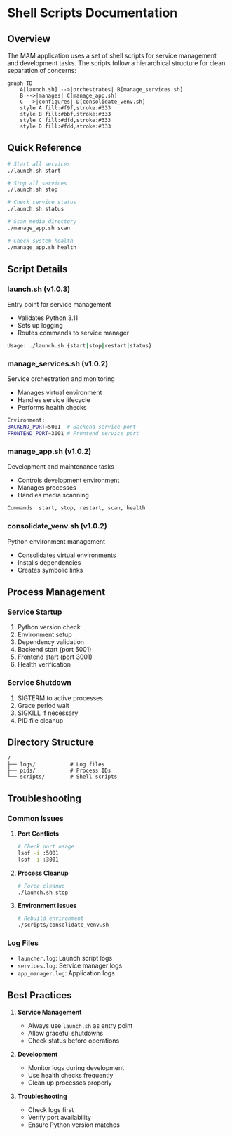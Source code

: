 # Shell Scripts Documentation

## Overview

The MAM application uses a set of shell scripts for service management and development tasks. The scripts follow a hierarchical structure for clean separation of concerns:

```mermaid
graph TD
    A[launch.sh] -->|orchestrates| B[manage_services.sh]
    B -->|manages| C[manage_app.sh]
    C -->|configures| D[consolidate_venv.sh]
    style A fill:#f9f,stroke:#333
    style B fill:#bbf,stroke:#333
    style C fill:#dfd,stroke:#333
    style D fill:#fdd,stroke:#333
```

## Quick Reference

```bash
# Start all services
./launch.sh start

# Stop all services
./launch.sh stop

# Check service status
./launch.sh status

# Scan media directory
./manage_app.sh scan

# Check system health
./manage_app.sh health
```

## Script Details

### launch.sh (v1.0.3)
Entry point for service management
- Validates Python 3.11
- Sets up logging
- Routes commands to service manager
```bash
Usage: ./launch.sh {start|stop|restart|status}
```

### manage_services.sh (v1.0.2)
Service orchestration and monitoring
- Manages virtual environment
- Handles service lifecycle
- Performs health checks
```bash
Environment:
BACKEND_PORT=5001  # Backend service port
FRONTEND_PORT=3001 # Frontend service port
```

### manage_app.sh (v1.0.2)
Development and maintenance tasks
- Controls development environment
- Manages processes
- Handles media scanning
```bash
Commands: start, stop, restart, scan, health
```

### consolidate_venv.sh (v1.0.2)
Python environment management
- Consolidates virtual environments
- Installs dependencies
- Creates symbolic links

## Process Management

### Service Startup
1. Python version check
2. Environment setup
3. Dependency validation
4. Backend start (port 5001)
5. Frontend start (port 3001)
6. Health verification

### Service Shutdown
1. SIGTERM to active processes
2. Grace period wait
3. SIGKILL if necessary
4. PID file cleanup

## Directory Structure
```
/
├── logs/           # Log files
├── pids/           # Process IDs
└── scripts/        # Shell scripts
```

## Troubleshooting

### Common Issues
1. **Port Conflicts**
   ```bash
   # Check port usage
   lsof -i :5001
   lsof -i :3001
   ```

2. **Process Cleanup**
   ```bash
   # Force cleanup
   ./launch.sh stop
   ```

3. **Environment Issues**
   ```bash
   # Rebuild environment
   ./scripts/consolidate_venv.sh
   ```

### Log Files
- `launcher.log`: Launch script logs
- `services.log`: Service manager logs
- `app_manager.log`: Application logs

## Best Practices

1. **Service Management**
   - Always use `launch.sh` as entry point
   - Allow graceful shutdowns
   - Check status before operations

2. **Development**
   - Monitor logs during development
   - Use health checks frequently
   - Clean up processes properly

3. **Troubleshooting**
   - Check logs first
   - Verify port availability
   - Ensure Python version matches 